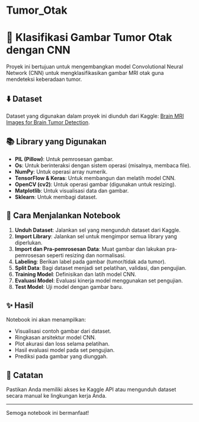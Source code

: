 # Tumor_Otak
# 🧠 Klasifikasi Gambar Tumor Otak dengan CNN

Proyek ini bertujuan untuk mengembangkan model Convolutional Neural Network (CNN) untuk mengklasifikasikan gambar MRI otak guna mendeteksi keberadaan tumor.

## ⬇️ Dataset

Dataset yang digunakan dalam proyek ini diunduh dari Kaggle: [Brain MRI Images for Brain Tumor Detection](https://www.kaggle.com/datasets/navoneel/brain-mri-images-for-brain-tumor-detection).

## 📚 Library yang Digunakan

*   **PIL (Pillow)**: Untuk pemrosesan gambar.
*   **Os**: Untuk berinteraksi dengan sistem operasi (misalnya, membaca file).
*   **NumPy**: Untuk operasi array numerik.
*   **TensorFlow & Keras**: Untuk membangun dan melatih model CNN.
*   **OpenCV (cv2)**: Untuk operasi gambar (digunakan untuk resizing).
*   **Matplotlib**: Untuk visualisasi data dan gambar.
*   **Sklearn**: Untuk membagi dataset.

## 🚀 Cara Menjalankan Notebook

1.  **Unduh Dataset**: Jalankan sel yang mengunduh dataset dari Kaggle.
2.  **Import Library**: Jalankan sel untuk mengimpor semua library yang diperlukan.
3.  **Import dan Pra-pemrosesan Data**: Muat gambar dan lakukan pra-pemrosesan seperti resizing dan normalisasi.
4.  **Labeling**: Berikan label pada gambar (tumor/tidak ada tumor).
5.  **Split Data**: Bagi dataset menjadi set pelatihan, validasi, dan pengujian.
6.  **Training Model**: Definisikan dan latih model CNN.
7.  **Evaluasi Model**: Evaluasi kinerja model menggunakan set pengujian.
8.  **Test Model**: Uji model dengan gambar baru.

## ✨ Hasil

Notebook ini akan menampilkan:

*   Visualisasi contoh gambar dari dataset.
*   Ringkasan arsitektur model CNN.
*   Plot akurasi dan loss selama pelatihan.
*   Hasil evaluasi model pada set pengujian.
*   Prediksi pada gambar yang diunggah.

## 📝 Catatan

Pastikan Anda memiliki akses ke Kaggle API atau mengunduh dataset secara manual ke lingkungan kerja Anda.

---

Semoga notebook ini bermanfaat!
